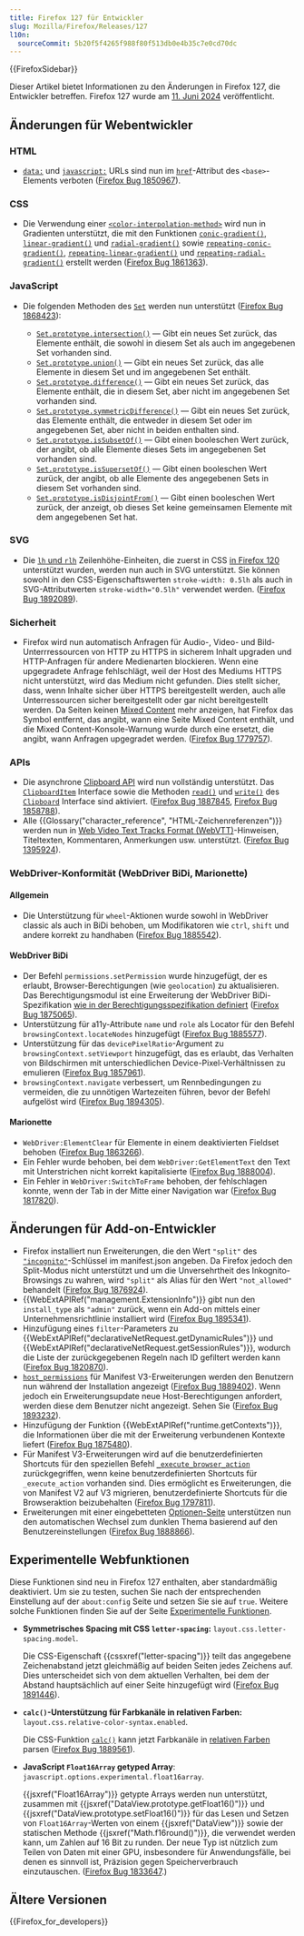 ```yaml
---
title: Firefox 127 für Entwickler
slug: Mozilla/Firefox/Releases/127
l10n:
  sourceCommit: 5b20f5f4265f988f80f513db0e4b35c7e0cd70dc
---
```


{{FirefoxSidebar}}

Dieser Artikel bietet Informationen zu den Änderungen in Firefox 127, die Entwickler betreffen. Firefox 127 wurde am [11. Juni 2024](https://whattrainisitnow.com/release/?version=127) veröffentlicht.

## Änderungen für Webentwickler

### HTML

- [`data:`](/de/docs/Web/URI/Schemes/data) und [`javascript:`](/de/docs/Web/URI/Schemes/javascript) URLs sind nun im [`href`](/de/docs/Web/HTML/Element/base#href)-Attribut des `<base>`-Elements verboten ([Firefox Bug 1850967](https://bugzil.la/1850967)).

### CSS

- Die Verwendung einer [`<color-interpolation-method>`](/de/docs/Web/CSS/color-interpolation-method) wird nun in Gradienten unterstützt, die mit den Funktionen [`conic-gradient()`](/de/docs/Web/CSS/gradient/conic-gradient), [`linear-gradient()`](/de/docs/Web/CSS/gradient/linear-gradient) und [`radial-gradient()`](/de/docs/Web/CSS/gradient/radial-gradient) sowie [`repeating-conic-gradient()`](/de/docs/Web/CSS/gradient/repeating-conic-gradient), [`repeating-linear-gradient()`](/de/docs/Web/CSS/gradient/repeating-linear-gradient) und [`repeating-radial-gradient()`](/de/docs/Web/CSS/gradient/repeating-radial-gradient) erstellt werden ([Firefox Bug 1861363](https://bugzil.la/1861363)).

### JavaScript

- Die folgenden Methoden des [`Set`](/de/docs/Web/JavaScript/Reference/Global_Objects/Set) werden nun unterstützt ([Firefox Bug 1868423](https://bugzil.la/1868423)):

  - [`Set.prototype.intersection()`](/de/docs/Web/JavaScript/Reference/Global_Objects/Set/intersection) — Gibt ein neues Set zurück, das Elemente enthält, die sowohl in diesem Set als auch im angegebenen Set vorhanden sind.
  - [`Set.prototype.union()`](/de/docs/Web/JavaScript/Reference/Global_Objects/Set/union) — Gibt ein neues Set zurück, das alle Elemente in diesem Set und im angegebenen Set enthält.
  - [`Set.prototype.difference()`](/de/docs/Web/JavaScript/Reference/Global_Objects/Set/difference) — Gibt ein neues Set zurück, das Elemente enthält, die in diesem Set, aber nicht im angegebenen Set vorhanden sind.
  - [`Set.prototype.symmetricDifference()`](/de/docs/Web/JavaScript/Reference/Global_Objects/Set/symmetricDifference) — Gibt ein neues Set zurück, das Elemente enthält, die entweder in diesem Set oder im angegebenen Set, aber nicht in beiden enthalten sind.
  - [`Set.prototype.isSubsetOf()`](/de/docs/Web/JavaScript/Reference/Global_Objects/Set/isSubsetOf) — Gibt einen booleschen Wert zurück, der angibt, ob alle Elemente dieses Sets im angegebenen Set vorhanden sind.
  - [`Set.prototype.isSupersetOf()`](/de/docs/Web/JavaScript/Reference/Global_Objects/Set/isSupersetOf) — Gibt einen booleschen Wert zurück, der angibt, ob alle Elemente des angegebenen Sets in diesem Set vorhanden sind.
  - [`Set.prototype.isDisjointFrom()`](/de/docs/Web/JavaScript/Reference/Global_Objects/Set/isDisjointFrom) — Gibt einen booleschen Wert zurück, der anzeigt, ob dieses Set keine gemeinsamen Elemente mit dem angegebenen Set hat.

### SVG

- Die [`lh` und `rlh`](/de/docs/Learn_web_development/Core/Styling_basics/Values_and_units#line_height_units) Zeilenhöhe-Einheiten, die zuerst in CSS [in Firefox 120](/de/docs/Mozilla/Firefox/Releases/120#css) unterstützt wurden, werden nun auch in SVG unterstützt. Sie können sowohl in den CSS-Eigenschaftswerten `stroke-width: 0.5lh` als auch in SVG-Attributwerten `stroke-width="0.5lh"` verwendet werden. ([Firefox Bug 1892089](https://bugzil.la/1892089)).

### Sicherheit

- Firefox wird nun automatisch Anfragen für Audio-, Video- und Bild-Unterrressourcen von HTTP zu HTTPS in sicherem Inhalt upgraden und HTTP-Anfragen für andere Medienarten blockieren. Wenn eine upgegradete Anfrage fehlschlägt, weil der Host des Mediums HTTPS nicht unterstützt, wird das Medium nicht gefunden.
  Dies stellt sicher, dass, wenn Inhalte sicher über HTTPS bereitgestellt werden, auch alle Unterressourcen sicher bereitgestellt oder gar nicht bereitgestellt werden.
  Da Seiten keinen [Mixed Content](/de/docs/Web/Security/Mixed_content) mehr anzeigen, hat Firefox das Symbol entfernt, das angibt, wann eine Seite Mixed Content enthält, und die Mixed Content-Konsole-Warnung wurde durch eine ersetzt, die angibt, wann Anfragen upgegradet werden.
  ([Firefox Bug 1779757](https://bugzil.la/1779757)).

### APIs

- Die asynchrone [Clipboard API](/de/docs/Web/API/Clipboard_API) wird nun vollständig unterstützt. Das [`ClipboardItem`](/de/docs/Web/API/ClipboardItem) Interface sowie die Methoden [`read()`](/de/docs/Web/API/Clipboard/read) und [`write()`](/de/docs/Web/API/Clipboard/write) des [`Clipboard`](/de/docs/Web/API/Clipboard) Interface sind aktiviert. ([Firefox Bug 1887845](https://bugzil.la/1887845), [Firefox Bug 1858788](https://bugzil.la/1858788)).
- Alle {{Glossary("character_reference", "HTML-Zeichenreferenzen")}} werden nun in [Web Video Text Tracks Format (WebVTT)](/de/docs/Web/API/WebVTT_API)-Hinweisen, Titeltexten, Kommentaren, Anmerkungen usw. unterstützt. ([Firefox Bug 1395924](https://bugzil.la/1395924)).

### WebDriver-Konformität (WebDriver BiDi, Marionette)

#### Allgemein

- Die Unterstützung für `wheel`-Aktionen wurde sowohl in WebDriver classic als auch in BiDi behoben, um Modifikatoren wie `ctrl`, `shift` und andere korrekt zu handhaben ([Firefox Bug 1885542](https://bugzil.la/1885542)).

#### WebDriver BiDi

- Der Befehl `permissions.setPermission` wurde hinzugefügt, der es erlaubt, Browser-Berechtigungen (wie `geolocation`) zu aktualisieren. Das Berechtigungsmodul ist eine Erweiterung der WebDriver BiDi-Spezifikation [wie in der Berechtigungsspezifikation definiert](https://www.w3.org/TR/permissions/#webdriver-bidi-module-permissions) ([Firefox Bug 1875065](https://bugzil.la/1875065)).
- Unterstützung für a11y-Attribute `name` und `role` als Locator für den Befehl `browsingContext.locateNodes` hinzugefügt ([Firefox Bug 1885577](https://bugzil.la/1885577)).
- Unterstützung für das `devicePixelRatio`-Argument zu `browsingContext.setViewport` hinzugefügt, das es erlaubt, das Verhalten von Bildschirmen mit unterschiedlichen Device-Pixel-Verhältnissen zu emulieren ([Firefox Bug 1857961](https://bugzil.la/1857961)).
- `browsingContext.navigate` verbessert, um Rennbedingungen zu vermeiden, die zu unnötigen Wartezeiten führen, bevor der Befehl aufgelöst wird ([Firefox Bug 1894305](https://bugzil.la/1894305)).

#### Marionette

- `WebDriver:ElementClear` für Elemente in einem deaktivierten Fieldset behoben ([Firefox Bug 1863266](https://bugzil.la/1863266)).
- Ein Fehler wurde behoben, bei dem `WebDriver:GetElementText` den Text mit Unterstrichen nicht korrekt kapitalisierte ([Firefox Bug 1888004](https://bugzil.la/1888004)).
- Ein Fehler in `WebDriver:SwitchToFrame` behoben, der fehlschlagen konnte, wenn der Tab in der Mitte einer Navigation war ([Firefox Bug 1817820](https://bugzil.la/1817820)).

## Änderungen für Add-on-Entwickler

- Firefox installiert nun Erweiterungen, die den Wert `"split"` des [`"incognito"`](/de/docs/Mozilla/Add-ons/WebExtensions/manifest.json/incognito)-Schlüssel im manifest.json angeben. Da Firefox jedoch den Split-Modus nicht unterstützt und um die Unversehrtheit des Inkognito-Browsings zu wahren, wird `"split"` als Alias für den Wert `"not_allowed"` behandelt ([Firefox Bug 1876924](https://bugzil.la/1876924)).
- {{WebExtAPIRef("management.ExtensionInfo")}} gibt nun den `install_type` als `"admin"` zurück, wenn ein Add-on mittels einer Unternehmensrichtlinie installiert wird ([Firefox Bug 1895341](https://bugzil.la/1895341)).
- Hinzufügung eines `filter`-Parameters zu {{WebExtAPIRef("declarativeNetRequest.getDynamicRules")}} und {{WebExtAPIRef("declarativeNetRequest.getSessionRules")}}, wodurch die Liste der zurückgegebenen Regeln nach ID gefiltert werden kann ([Firefox Bug 1820870](https://bugzil.la/1820870)).
- [`host_permissions`](/de/docs/Mozilla/Add-ons/WebExtensions/manifest.json/host_permissions) für Manifest V3-Erweiterungen werden den Benutzern nun während der Installation angezeigt ([Firefox Bug 1889402](https://bugzil.la/1889402)). Wenn jedoch ein Erweiterungsupdate neue Host-Berechtigungen anfordert, werden diese dem Benutzer nicht angezeigt. Sehen Sie ([Firefox Bug 1893232](https://bugzil.la/1893232)).
- Hinzufügung der Funktion {{WebExtAPIRef("runtime.getContexts")}}, die Informationen über die mit der Erweiterung verbundenen Kontexte liefert ([Firefox Bug 1875480](https://bugzil.la/1875480)).
- Für Manifest V3-Erweiterungen wird auf die benutzerdefinierten Shortcuts für den speziellen Befehl [`_execute_browser_action`](/de/docs/Mozilla/Add-ons/WebExtensions/manifest.json/commands#special_shortcuts) zurückgegriffen, wenn keine benutzerdefinierten Shortcuts für `_execute_action` vorhanden sind. Dies ermöglicht es Erweiterungen, die von Manifest V2 auf V3 migrieren, benutzerdefinierte Shortcuts für die Browseraktion beizubehalten ([Firefox Bug 1797811](https://bugzil.la/1797811)).
- Erweiterungen mit einer eingebetteten [Optionen-Seite](/de/docs/Mozilla/Add-ons/WebExtensions/user_interface/Options_pages) unterstützen nun den automatischen Wechsel zum dunklen Thema basierend auf den Benutzereinstellungen ([Firefox Bug 1888866](https://bugzil.la/1888866)).

## Experimentelle Webfunktionen

Diese Funktionen sind neu in Firefox 127 enthalten, aber standardmäßig deaktiviert. Um sie zu testen, suchen Sie nach der entsprechenden Einstellung auf der `about:config` Seite und setzen Sie sie auf `true`. Weitere solche Funktionen finden Sie auf der Seite [Experimentelle Funktionen](/de/docs/Mozilla/Firefox/Experimental_features).

- **Symmetrisches Spacing mit CSS `letter-spacing`:** `layout.css.letter-spacing.model`.

  Die CSS-Eigenschaft {{cssxref("letter-spacing")}} teilt das angegebene Zeichenabstand jetzt gleichmäßig auf beiden Seiten jedes Zeichens auf. Dies unterscheidet sich von dem aktuellen Verhalten, bei dem der Abstand hauptsächlich auf einer Seite hinzugefügt wird ([Firefox Bug 1891446](https://bugzil.la/1891446)).

- **`calc()`-Unterstützung für Farbkanäle in relativen Farben:** `layout.css.relative-color-syntax.enabled`.

  Die CSS-Funktion [`calc()`](/de/docs/Web/CSS/calc) kann jetzt Farbkanäle in [relativen Farben](/de/docs/Web/CSS/CSS_colors/Relative_colors#using_math_functions) parsen ([Firefox Bug 1889561](https://bugzil.la/1889561)).

- **JavaScript `Float16Array` getyped Array**: `javascript.options.experimental.float16array`.

  {{jsxref("Float16Array")}} getypte Arrays werden nun unterstützt, zusammen mit {{jsxref("DataView.prototype.getFloat16()")}} und {{jsxref("DataView.prototype.setFloat16()")}} für das Lesen und Setzen von `Float16Array`-Werten von einem {{jsxref("DataView")}} sowie der statischen Methode {{jsxref("Math.f16round()")}}, die verwendet werden kann, um Zahlen auf 16 Bit zu runden. Der neue Typ ist nützlich zum Teilen von Daten mit einer GPU, insbesondere für Anwendungsfälle, bei denen es sinnvoll ist, Präzision gegen Speicherverbrauch einzutauschen. ([Firefox Bug 1833647](https://bugzil.la/1833647).)

## Ältere Versionen

{{Firefox_for_developers}}
